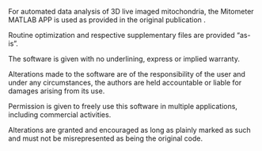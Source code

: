 
For automated data analysis of 3D live imaged mitochondria, the Mitometer MATLAB APP is used as provided in the original publication . 

Routine optimization and respective supplementary files are provided “as-is”. 

The software is given with no underlining, express or implied warranty. 

Alterations made to the software are of the responsibility of the user and under any circumstances, the authors are held accountable or liable for damages arising from its use.

Permission is given to freely use this software in multiple applications, including commercial activities. 

Alterations are granted and encouraged as long as plainly marked as such and must not be misrepresented as being the original code.
